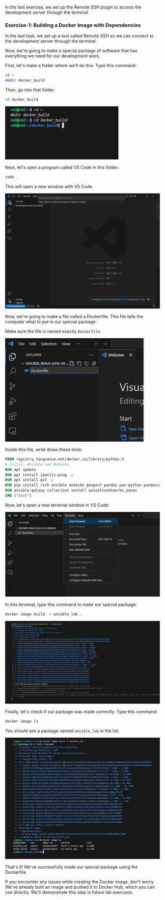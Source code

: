 In the last exercise, we set up the Remote SSH plugin to access the development server through the terminal.

### Exercise-1: Building a Docker Image with Dependencies

In the last task, we set up a tool called Remote SSH so we can connect to the development server through the terminal.

Now, we're going to make a special package of software that has everything we need for our development work. 

First, let's make a folder where we'll do this. Type this command:

```sh
cd ~
mkdir docker_build
```

Then, go into that folder:

```sh
cd docker_build
```

![alt text](assets/image-14.png)

Next, let's open a program called VS Code in this folder:

```sh
code .
```

This will open a new window with VS Code.

![alt text](assets/image-15.png)

Now, we're going to make a file called a Dockerfile. This file tells the computer what to put in our special package. 

Make sure the file is named exactly `Dockerfile`.

![alt text](assets/image-17.png)

Inside this file, write down these lines:


```dockerfile
FROM registry.tangience.net/docker.io/library/python:3
# Install Ansible and Netmiko
RUN apt update
RUN apt install iputils-ping -y
RUN apt install git -y
RUN pip install rich ansible netmiko pexpect pandas pan-python pandevice requests pytest pytest-html ipaddress openpyxl
RUN ansible-galaxy collection install paloaltonetworks.panos
CMD ["bash"]
```

Now, let's open a new terminal window in VS Code:

![alt text](assets/image-19.png)

In this terminal, type this command to make our special package:

```sh
docker image build -t ansible_lab .
```

![alt text](assets/image-20.png)

Finally, let's check if our package was made correctly. Type this command:

```sh
docker image ls
```

You should see a package named `ansible_lab` in the list.

![alt text](assets/image-21.png)

That's it! We've successfully made our special package using the Dockerfile.

If you encounter any issues while creating the Docker image, don't worry. We've already built an image and pushed it to Docker Hub, which you can use directly. We'll demonstrate this step in future lab exercises.
